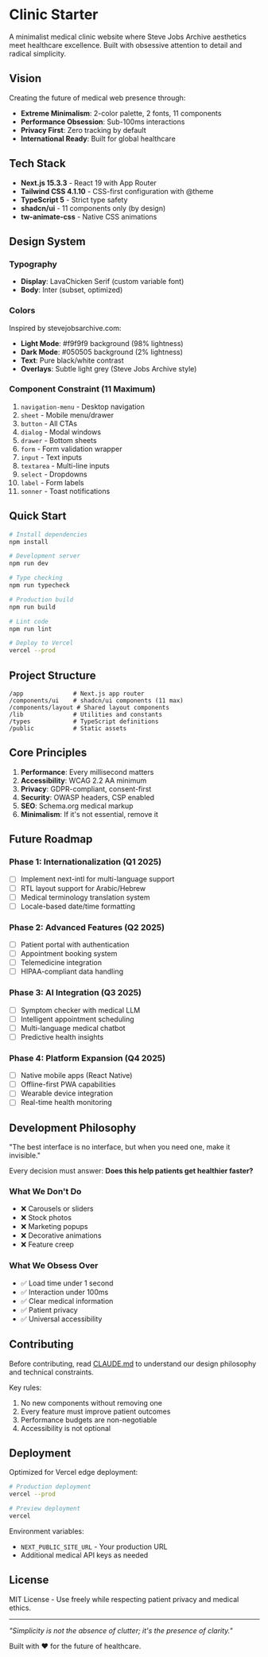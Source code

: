 # Clinic Starter

A minimalist medical clinic website where Steve Jobs Archive aesthetics meet healthcare excellence. Built with obsessive attention to detail and radical simplicity.

## Vision

Creating the future of medical web presence through:
- **Extreme Minimalism**: 2-color palette, 2 fonts, 11 components
- **Performance Obsession**: Sub-100ms interactions
- **Privacy First**: Zero tracking by default
- **International Ready**: Built for global healthcare

## Tech Stack

- **Next.js 15.3.3** - React 19 with App Router
- **Tailwind CSS 4.1.10** - CSS-first configuration with @theme
- **TypeScript 5** - Strict type safety
- **shadcn/ui** - 11 components only (by design)
- **tw-animate-css** - Native CSS animations

## Design System

### Typography
- **Display**: LavaChicken Serif (custom variable font)
- **Body**: Inter (subset, optimized)

### Colors
Inspired by stevejobsarchive.com:
- **Light Mode**: #f9f9f9 background (98% lightness)
- **Dark Mode**: #050505 background (2% lightness)
- **Text**: Pure black/white contrast
- **Overlays**: Subtle light grey (Steve Jobs Archive style)

### Component Constraint (11 Maximum)
1. `navigation-menu` - Desktop navigation
2. `sheet` - Mobile menu/drawer
3. `button` - All CTAs
4. `dialog` - Modal windows
5. `drawer` - Bottom sheets
6. `form` - Form validation wrapper
7. `input` - Text inputs
8. `textarea` - Multi-line inputs
9. `select` - Dropdowns
10. `label` - Form labels
11. `sonner` - Toast notifications

## Quick Start

```bash
# Install dependencies
npm install

# Development server
npm run dev

# Type checking
npm run typecheck

# Production build
npm run build

# Lint code
npm run lint

# Deploy to Vercel
vercel --prod
```

## Project Structure

```
/app              # Next.js app router
/components/ui    # shadcn/ui components (11 max)
/components/layout # Shared layout components
/lib              # Utilities and constants
/types            # TypeScript definitions
/public           # Static assets
```

## Core Principles

1. **Performance**: Every millisecond matters
2. **Accessibility**: WCAG 2.2 AA minimum
3. **Privacy**: GDPR-compliant, consent-first
4. **Security**: OWASP headers, CSP enabled
5. **SEO**: Schema.org medical markup
6. **Minimalism**: If it's not essential, remove it

## Future Roadmap

### Phase 1: Internationalization (Q1 2025)
- [ ] Implement next-intl for multi-language support
- [ ] RTL layout support for Arabic/Hebrew
- [ ] Medical terminology translation system
- [ ] Locale-based date/time formatting

### Phase 2: Advanced Features (Q2 2025)
- [ ] Patient portal with authentication
- [ ] Appointment booking system
- [ ] Telemedicine integration
- [ ] HIPAA-compliant data handling

### Phase 3: AI Integration (Q3 2025)
- [ ] Symptom checker with medical LLM
- [ ] Intelligent appointment scheduling
- [ ] Multi-language medical chatbot
- [ ] Predictive health insights

### Phase 4: Platform Expansion (Q4 2025)
- [ ] Native mobile apps (React Native)
- [ ] Offline-first PWA capabilities
- [ ] Wearable device integration
- [ ] Real-time health monitoring

## Development Philosophy

"The best interface is no interface, but when you need one, make it invisible."

Every decision must answer: **Does this help patients get healthier faster?**

### What We Don't Do
- ❌ Carousels or sliders
- ❌ Stock photos
- ❌ Marketing popups
- ❌ Decorative animations
- ❌ Feature creep

### What We Obsess Over
- ✅ Load time under 1 second
- ✅ Interaction under 100ms
- ✅ Clear medical information
- ✅ Patient privacy
- ✅ Universal accessibility

## Contributing

Before contributing, read [CLAUDE.md](./CLAUDE.md) to understand our design philosophy and technical constraints.

Key rules:
1. No new components without removing one
2. Every feature must improve patient outcomes
3. Performance budgets are non-negotiable
4. Accessibility is not optional

## Deployment

Optimized for Vercel edge deployment:

```bash
# Production deployment
vercel --prod

# Preview deployment
vercel
```

Environment variables:
- `NEXT_PUBLIC_SITE_URL` - Your production URL
- Additional medical API keys as needed

## License

MIT License - Use freely while respecting patient privacy and medical ethics.

---

*"Simplicity is not the absence of clutter; it's the presence of clarity."*

Built with ❤️ for the future of healthcare.